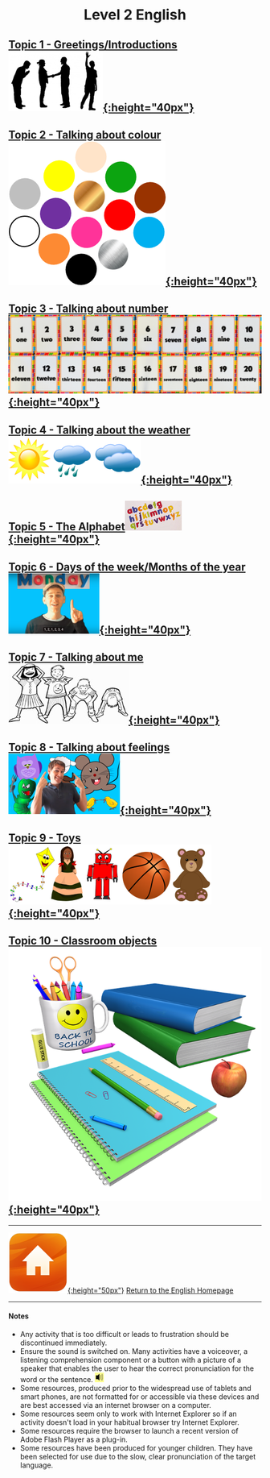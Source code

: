 <head>
<!-- Global site tag (gtag.js) - Google Analytics -->
<script async src="https://www.googletagmanager.com/gtag/js?id=UA-160613202-1"></script>
<script>
  window.dataLayer = window.dataLayer || [];
  function gtag(){dataLayer.push(arguments);}
  gtag('js', new Date());
  gtag('config', 'UA-160613202-1');
</script>
</head>

<h1> 
<p align="center">
Level 2 English
</p>
</h1>

## [Topic 1 - Greetings/Introductions](https://1blockatatime.github.io/English/Greetings_B)[![gtsym](/images/gtsym.PNG){:height="40px"}](https://1blockatatime.github.io/English/Greetings_B)

## [Topic 2 - Talking about colour](https://1blockatatime.github.io/English/Colours_B)[![colmix2](/images/colmix2.png){:height="40px"}](https://1blockatatime.github.io/English/Colours_B)

## [Topic 3 - Talking about number](https://1blockatatime.github.io/English/Number_B)[![numb3](/images/numb3.PNG){:height="40px"}](https://1blockatatime.github.io/English/Number_B)

## [Topic 4 - Talking about the weather](https://1blockatatime.github.io/English/Weather_B)[![wsym](/images/wsym.PNG){:height="40px"}](https://1blockatatime.github.io/English/Weather_B)  

## [Topic 5 - The Alphabet](https://1blockatatime.github.io/English/Alphabet_B)[![alph](/images/alph.png){:height="40px"}](https://1blockatatime.github.io/English/Alphabet_B) 

## [Topic 6 - Days of the week/Months of the year](https://1blockatatime.github.io/English/Calendar_B)[![days](/images/days.PNG){:height="40px"}](https://1blockatatime.github.io/English/Calendar_B)

## [Topic 7 - Talking about me](https://1blockatatime.github.io/English/Body_Parts_B)[![hsktbw](/images/hsktbw.jpg){:height="40px"}](https://1blockatatime.github.io/English/Body_Parts_B)

## [Topic 8 - Talking about feelings](https://1blockatatime.github.io/English/Feelings_B) [![prep](/images/hoyt.png){:height="40px"}](https://1blockatatime.github.io/English/Feelings_B) 

## [Topic 9 - Toys](https://1blockatatime.github.io/English/Toys_B) [![toys](/images/toys.PNG){:height="40px"}](https://1blockatatime.github.io/English/Toys_B)

## [Topic 10 - Classroom objects](https://1blockatatime.github.io/English/Classroom_Objects_B) [![classo](/images/classo.png){:height="40px"}](https://1blockatatime.github.io/English/Classroom_Objects_B)

<!--#### Topic 8 - Talking about my family
#### [Topic 8 - Talking about my family](https://1blockatatime.github.io/English/Family_B) [![elffm1](/images/elffm1.png){:height="30px"}](https://1blockatatime.github.io/English/Family_B)-->

<!--
[![new](/images/new.gif){:height="30px"}]()
## [Topic 13 - Classroom questions](https://tangerina-pt.github.io/English/Classroom_Q_B) [![toilet](/images/toilet.png){:height="30px"}](https://tangerina-pt.github.io/English/Classroom_Q_B)
## [Topic 7 - Actions](https://1blockatatime.github.io/English/Actions_B)[![stand](/images/stand.png){:height="40px"}](https://1blockatatime.github.io/English/Actions_B)
## [Topic 9 - Talking about position/location](https://1blockatatime.github.io/English/Prep_Place_B) [![prep](/images/prep.png){:height="40px"}](https://1blockatatime.github.io/English/Prep_Place_B)
## [Topic 14 - Language for playing games...]
Topic 14 - Language for playing games...  
## [Topic 13 - Shapes](https://1blockatatime.github.io/English/Shapes_B) [![shape](/images/shape.PNG){:height="30px"}](https://1blockatatime.github.io/English/Shapes_B)
## [Topic 12 - Classroom instructions](https://1blockatatime.github.io/English/Classroom_I_B) [![clin](/images/clin.PNG){:height="30px"}](https://1blockatatime.github.io/English/Classroom_I_B)-->

***
[![home](/images/home.png){:height="50px"}](https://1blockatatime.github.io/English) [Return to the English Homepage](https://1blockatatime.github.io/English)

***
#### Notes
* Any activity that is too difficult or leads to frustration should be discontinued immediately.
* Ensure the sound is switched on. Many activities have a voiceover, a listening comprehension component or a button with a picture of a speaker that enables the user to hear the correct pronunciation for the word or the sentence. ![spkr2](/images/spkr2.PNG)
* Some resources, produced prior to the widespread use of tablets and smart phones, are not formatted for or accessible via these devices and are best accessed via an internet browser on a computer.
* Some resources seem only to work with Internet Explorer so if an activity doesn't load in your habitual browser try Internet Explorer.
* Some resources require the browser to launch a recent version of Adobe Flash Player as a plug-in.
* Some resources have been produced for younger children. They have been selected for use due to the slow, clear pronunciation of the target language.
